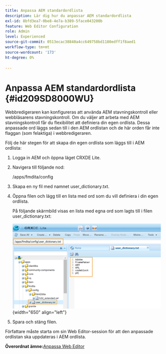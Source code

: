 ```yaml
---
title: Anpassa AEM standardordlista
description: Lär dig hur du anpassar AEM standardordlista
exl-id: 8bfd3ea7-0be8-4e7a-b389-5face043200b
feature: Web Editor Configuration
role: Admin
level: Experienced
source-git-commit: 0513ecac38840a4cc649758bd1180edff1f8aed1
workflow-type: tm+mt
source-wordcount: '173'
ht-degree: 0%

---
```


# Anpassa AEM standardordlista {#id209SD8000WU}

Webbredigeraren kan konfigureras att använda AEM stavningskontroll eller webbläsarens stavningskontroll. Om du väljer att arbeta med AEM stavningskontroll får du flexibilitet att definiera din egen ordlista. Dessa anpassade ord läggs sedan till i den AEM ordlistan och de här orden får inte flaggan \(som felaktiga\) i webbredigeraren.

Följ de här stegen för att skapa din egen ordlista som läggs till i AEM ordlista:

1. Logga in AEM och öppna läget CRXDE Lite.

1. Navigera till följande nod:

   /apps/fmdita/config

1. Skapa en ny fil med namnet user\_dictionary.txt.

1. Öppna filen och lägg till en lista med ord som du vill definiera i din egen ordlista.

   På följande skärmbild visas en lista med egna ord som lagts till i filen user\_dictionary.txt:

   ![](assets/custom-words-list-dictionary.png){width="650" align="left"}

1. Spara och stäng filen.


Författare måste starta om sin Web Editor-session för att den anpassade ordlistan ska uppdateras i AEM ordlista.

**Överordnat ämne:**&#x200B;[&#x200B; Anpassa Web Editor](conf-web-editor.md)
